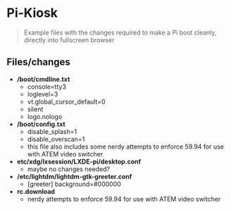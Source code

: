 # Pi-Kiosk

> Example files with the changes required to make a Pi boot cleanly, directly into fullscreen browser

## Files/changes
- **/boot/cmdline.txt**
  - console=tty3
  - loglevel=3
  - vt.global_cursor_default=0
  - silent
  - logo.nologo
- **/boot/config.txt**
  - disable_splash=1
  - disable_overscan=1
  - this file also includes some nerdy attempts to enforce 59.94 for use with ATEM video switcher
- **etc/xdg/lxsession/LXDE-pi/desktop.conf**
  - maybe no changes needed?
- **/etc/lightdm/lightdm-gtk-greeter.conf**
  - [greeter] background=#000000
- **rc.download**
  - nerdy attempts to enforce 59.94 for use with ATEM video switcher